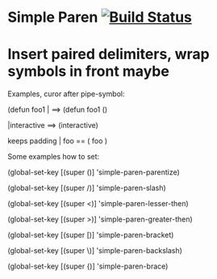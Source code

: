 Simple Paren [![Build Status](https://travis-ci.org/andreas-roehler/simple-paren.svg?branch=master)](https://travis-ci.org/andreas-roehler/simple-paren)
===

# Insert paired delimiters, wrap symbols in front maybe

Examples, curor after pipe-symbol:

(defun foo1 | ==> (defun foo1 () 

|interactive ==> (interactive)

keeps padding
| foo == ( foo ) 


Some examples how to set:

(global-set-key [(super \()] 'simple-paren-parentize)

(global-set-key [(super \/)] 'simple-paren-slash)

(global-set-key [(super \<)] 'simple-paren-lesser-then)

(global-set-key [(super \>)] 'simple-paren-greater-then)

(global-set-key [(super \[)] 'simple-paren-bracket)

(global-set-key [(super \\)] 'simple-paren-backslash)

(global-set-key [(super \{)] 'simple-paren-brace)


